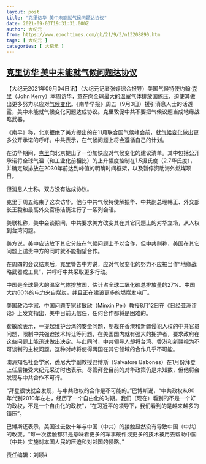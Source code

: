 ```yaml
---
layout: post
title: "克里访华 美中未能就气候问题达协议"
date: 2021-09-03T19:31:31.000Z
author: 大纪元
from: https://www.epochtimes.com/gb/21/9/3/n13208890.htm
tags: [ 大纪元 ]
categories: [ 大纪元 ]
---
```

<!--1630697491000-->
[克里访华 美中未能就气候问题达协议](https://www.epochtimes.com/gb/21/9/3/n13208890.htm)
------

<div>
<p>【大纪元2021年09月04日讯】（大纪元记者张婷综合报导）美国气候特使约翰·<a href="https://www.epochtimes.com/gb/tag/%E5%85%8B%E9%87%8C.html">克里</a>（John Kerry）本周访华，意在向全球最大的温室气体排放国施压，迫使其做出更多努力以应对<a href="https://www.epochtimes.com/gb/tag/%E6%B0%94%E5%80%99%E5%8F%98%E5%8C%96.html">气候变化</a>。《南华早报》周五（9月3日）援引消息人士的话透露，美中未能就气候变化问题达成协议。克里敦促中共不要把气候议题当成地缘战略武器。</p><p>《南早》称，北京拒绝了美方提出的在11月联合国气候峰会前，就<a href="https://www.epochtimes.com/gb/tag/%E6%B0%94%E5%80%99%E5%8F%98%E5%8C%96.html">气候变化</a>做出更多公开承诺的呼吁。中共表示，在气候问题上将会遵循自己的计划。</p><p>在访华期间，<a href="https://www.epochtimes.com/gb/tag/%E5%85%8B%E9%87%8C.html">克里</a>向北京提出了一份加快应对气候变化的建议清单。其中包括公开承诺将全球气温（和工业化前相比）的上升幅度控制在1.5摄氏度（2.7华氏度），并确定碳排放在2030年前达到峰值的明确时间框架，以及暂停资助海外燃煤项目。</p><p>但消息人士称，双方没有达成协议。</p><p>克里于周五结束了这次访华。他与中共气候特使解振华、中共副总理韩正、外交部长王毅和最高外交官杨洁篪进行了一系列会晤。</p><p>美联社称，美中会谈期间，中共要求美方改变其在其它问题上的对华立场，从人权到台湾问题。</p><p>美方说，美中应该放下其它分歧在气候问题上予以合作，但中共则称，美国在其它问题上谴责中方的同时就不能指望合作。</p><p>在周四的会议结束后，克里警告中方说，应对气候变化的努力不应被当作“地缘战略武器或工具”，并呼吁中共采取更多行动。</p><p>中国是全球最大的温室气体排放国，估计占全球二氧化碳总排放量的27%。中国大约60%的电力来自煤炭，并且正在建设更多的燃煤发电厂。</p><p>美国政治学家、中国问题专家裴敏欣（Minxin Pei）教授8月12日在《日经亚洲评论》上发文指出，美中目前无信任，任何合作都将是困难的。</p><p>裴敏欣表示，一提起维护台湾的安全问题，制裁在香港和新疆侵犯人权的中共官员问题，限制中共强迫技术转让等问题，在美国国内就有强大的拥护者，要求政府在这些问题上能迅速做出决定。与此同时，中共领导人却将台湾、香港和新疆视为不可谈判的主权问题。这种对峙将使得两国在其它领域的合作几乎不可能。</p><p>澳洲知名社会学家、悉尼大学副教授巴博斯（Salvatore Babones）在1月份拜登上任后接受大纪元采访时也表示，尽管拜登目前的对华政策仍是未知数，但他将会发现与中共合作不可行。</p><p>“拜登很快就会发现，与中共政权的合作是不可能的。”巴博斯说，“中共政权从80年代到2010年左右，经历了一个自由化的时期。我们（现在）看到的不是一个好的政权，不是一个自由化的政权”，“在习近平的领导下，我们看到的是越来越多的镇压”。</p><p>巴博斯还表示，美国过去数十年与中国（中共）的接触显然没有导致中国（中共）的改变。“每一次接触都只是意味着更多的军事硬件或更多的技术被用去帮助中国（中共）实施对本国人民的压迫和对邻国的侵略。”</p><p>责任编辑：刘颖#</p>
</div>
